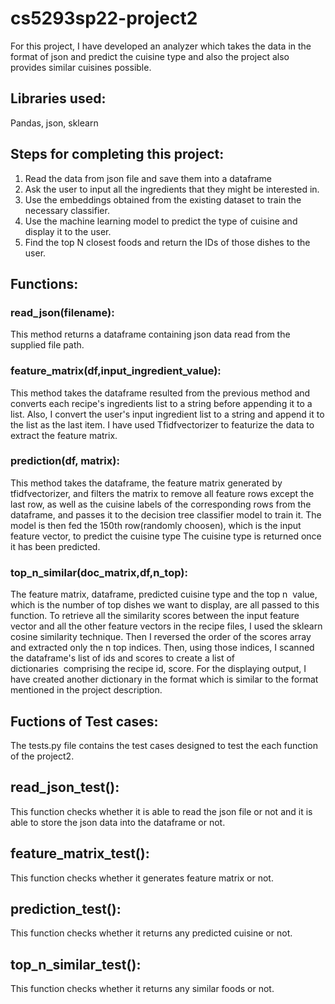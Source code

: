 # cs5293sp22-project2

For this project,  I have developed an analyzer which takes the data in the format of json and predict the cuisine type and also the project also provides similar cuisines possible. 

## Libraries used:

Pandas, json, sklearn



## Steps for completing this project:
1. Read the data from json file and save them into a dataframe
2. Ask the user to input all the ingredients that  they might be interested in.
3. Use the embeddings obtained from the existing dataset to train the necessary classifier.
4. Use the machine learning model to predict the type of cuisine and display it to the user.
5. Find the top N closest foods and return the IDs of those dishes to the user.

## Functions:

### read_json(filename):

This method returns a dataframe containing json data read from the supplied file path.

### feature_matrix(df,input_ingredient_value): 

This method takes the dataframe resulted from the previous method and converts each recipe's ingredients list to a string before appending it to a list. Also, I convert the user's input ingredient list to a string and append it to the list as the last item. I have used Tfidfvectorizer to featurize the data to extract the feature matrix.

### prediction(df, matrix):

This method takes the dataframe, the feature matrix generated by tfidfvectorizer, and filters the matrix to remove all feature rows except the last row, as well as the cuisine labels of the corresponding rows from the dataframe, and passes it to the decision tree classifier model to train it. The model is then fed the 150th row(randomly choosen), which is the input feature vector, to predict the cuisine type The cuisine type is returned once it has been predicted.

### top_n_similar(doc_matrix,df,n_top):

The feature matrix, dataframe, predicted cuisine type and the top n  value, which is the number of top dishes we want to display, are all passed to this function. To retrieve all the similarity scores between the input feature vector and all the other feature vectors in the recipe files, I used the sklearn cosine similarity technique. Then I reversed the order of the scores array and extracted only the n top indices. Then, using those indices, I scanned the dataframe's list of ids and scores to create a list of dictionaries  comprising the recipe id, score. For the displaying output, I have created another dictionary in the format which is similar to the format mentioned in the project description. 

## Fuctions of Test cases:

The tests.py file contains the test cases designed to test the each function of the project2.

## read_json_test():
This function checks whether it is able to read the json file or not and it is able to store the json data into the dataframe or not.

## feature_matrix_test():
This function checks whether it generates feature matrix or not.

## prediction_test():

This function checks whether it returns any predicted cuisine or not. 

## top_n_similar_test():

This function checks whether it returns any similar foods or not. 










